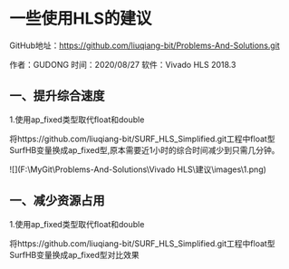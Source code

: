 # 一些使用HLS的建议

GitHub地址：https://github.com/liuqiang-bit/Problems-And-Solutions.git

作者：GUDONG		时间：2020/08/27		软件：Vivado HLS 2018.3

## 一、提升综合速度

1.使用ap_fixed类型取代float和double

​		将https://github.com/liuqiang-bit/SURF_HLS_Simplified.git工程中float型SurfHB变量换成ap_fixed型,原本需要近1小时的综合时间减少到只需几分钟。

![](F:\MyGit\Problems-And-Solutions\Vivado HLS\建议\images\1.png)

## 一、减少资源占用

1.使用ap_fixed类型取代float和double

​		将https://github.com/liuqiang-bit/SURF_HLS_Simplified.git工程中float型SurfHB变量换成ap_fixed型对比效果